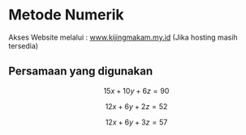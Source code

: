 # Metode Numerik
Akses Website melalui : www.kijingmakam.my.id (Jika hosting masih tersedia)

## Persamaan yang digunakan

$$15x + 10y +6z = 90$$

$$12x + 6y +2z = 52$$

$$12x + 6y +3z = 57$$
